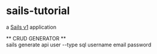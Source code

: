# sails-tutorial

a [Sails v1](https://sailsjs.com) application

** CRUD GENERATOR **
<br>
sails generate api user --type sql   username  email  password

